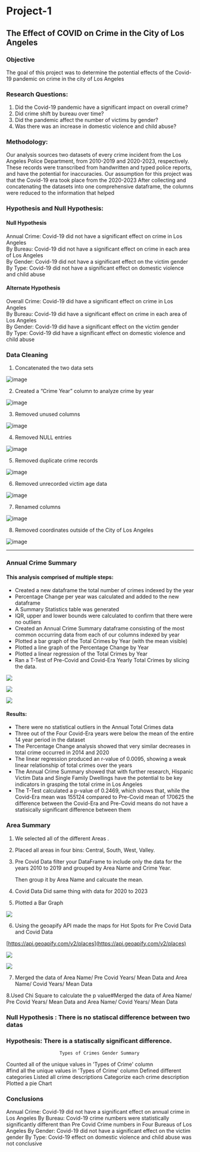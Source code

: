  # Project-1
## The Effect of COVID on Crime in the City of Los Angeles

### Objective
The goal of this project was to determine the potential effects of the Covid-19 pandemic on crime in the city of Los Angeles

### Research Questions:
1. Did the Covid-19 pandemic have a significant impact on overall crime?
2. Did crime shift by bureau over time?
3.	Did the pandemic affect the number of victims by gender?
4.	Was there was an increase in domestic violence and child abuse?

### Methodology:
Our analysis sources two datasets of every crime incident from the Los Angeles Police Department, from 2010-2019 and 2020-2023, respectively.
These records were transcribed from handwritten and typed police reports, and have the potential for inaccuracies.
Our assumption for this project was that the Covid-19 era took place from the 2020-2023
After collecting and concatenating the datasets into one comprehensive dataframe, the columns were reduced to the information that helped 

### Hypothesis and Null Hypothesis:

#### Null Hypothesis
Annual Crime: Covid-19 did not have a significant effect on crime in Los Angeles
<br>By Bureau: Covid-19 did not have a significant effect on crime in each area of Los Angeles
<br>By Gender: Covid-19 did not have a significant effect on the victim gender
<br>By Type: Covid-19 did not have a significant effect on domestic violence and child abuse

#### Alternate Hypothesis
Overall Crime: Covid-19 did have a significant effect on crime in Los Angeles
<br>By Bureau: Covid-19 did have a significant effect on crime in each area of Los Angeles
<br>By Gender: Covid-19 did have a significant effect on the victim gender
<br>By Type: Covid-19 did have a significant effect on domestic violence and child abuse

### Data Cleaning

1. Concatenated the two data sets

![image](https://github.com/kekojones12/Project-1/assets/15304495/7f4bccb8-212b-4d4e-970d-e2f5156d716f)

2. Created a “Crime Year” column to analyze crime by year
   
![image](https://github.com/kekojones12/Project-1/assets/15304495/79e460a6-40ac-405b-bed7-b3d93a9946e8)

3. Removed unused columns
   
![image](https://github.com/kekojones12/Project-1/assets/15304495/6ae2c755-051b-4e3e-a421-309d0033b10d)

4. Removed NULL entries
   
![image](https://github.com/kekojones12/Project-1/assets/15304495/4826d89a-c21f-4396-8e29-c18ae7b59cd6)

5. Removed duplicate crime records
    
![image](https://github.com/kekojones12/Project-1/assets/15304495/13c4cc6b-5f4f-4823-b1bc-45c99561d2d6)

6. Removed unrecorded victim age data
    
![image](https://github.com/kekojones12/Project-1/assets/15304495/21585854-1d63-4d87-8058-720957616025)

7. Renamed columns
    
![image](https://github.com/kekojones12/Project-1/assets/15304495/6e98cbf1-5888-41fe-9c45-fc498352f6b6)

8. Removed coordinates outside of the City of Los Angeles

![image](https://github.com/kekojones12/Project-1/assets/15304495/8b15588a-1882-4bd0-87b8-887e61200541)
________________________________________________________________________________________________________

### Annual Crime Summary 

#### This analysis comprised of multiple steps:
  - Created a new dataframe the total number of crimes indexed by the year
  - Percentage Change per year was calculated and added to the new dataframe
  - A Summary Statistics table was generated
  - IQR, upper and lower bounds were calculated to confirm that there were no outliers
  - Created an Annual Crime Summary dataframe consisting of the most common occurring data from each of our columns indexed by year
  - Plotted a bar graph of the Total Crimes by Year (with the mean visible)
  - Plotted a line graph of the Percentage Change by Year
  - Plotted a linear regression of the Total Crimes by Year
  - Ran a T-Test of Pre-Covid and Covid-Era Yearly Total Crimes by slicing the data.  

![](./output_data/TotalCrimeYTY.png) 


![](./output_data/PercentChangeYTY.png)


![](./output_data/LinearRegressionYTY.png)


#### Results:
  - There were no statistical outliers in the Annual Total Crimes data
  - Three out of the Four Covid-Era years were below the mean of the entire 14 year period in the dataset
  - The Percentage Change analysis showed that very similar decreases in total crime occurred in 2014 and 2020
  - The linear regression produced an r-value of 0.0095, showing a weak linear relationship of total crimes over the years
  - The Annual Crime Summary showed that with further research, Hispanic Victim Data and Single Family Dwellings have the potential to be key indicators in grasping the total crime in Los Angeles
  - The T-Test calculated a p-value of 0.2469, which shows that, while the Covid-Era mean was 155124 compared to Pre-Covid mean of 170625 the difference between the Covid-Era and Pre-Covid means do not have a statisically significant difference between them



### Area Summary

1. We selected all of the different Areas .
2. Placed all areas in four bins: Central, South, West, Valley. 
3. Pre Covid Data
    filter your DataFrame to include only the data for the years 2010 to 2019 and grouped by Area Name and Crime Year.
   
    Then group it by Area Name and calcuate the mean.  
4. Covid Data 
   Did same thing with data for 2020 to 2023  

5. Plotted a Bar Graph               

![](./output_data/Crime%20Per%20Area.png)

6. Using the geoapify API made the maps for Hot Spots for Pre Covid Data and Covid Data

[https://api.geoapify.com/v2/places](https://api.geoapify.com/v2/places)

![](./output_data/Pre_covid..png)

![](./output_data/covid_era.png)  

7. Merged the data of Area Name/ Pre Covid Years/ Mean Data and Area Name/ Covid Years/ Mean Data

8.Used Chi Square to calculate the p value#Merged the data of Area Name/ Pre Covid Years/ Mean Data and Area Name/ Covid Years/ Mean Data 

### Null Hypothesis : There is no statiscal difference between two datas
### Hypothesis: There is a statiscally significant difference.

                        Types of Crimes Gender Summary
 Counted all of the unique values in 'Types of Crime' column                     
#find all the unique values in 'Types of Crime' column
Defined different categories
 Listed all crime descriptions
 Categorize each crime description
Plotted a pie Chart


### Conclusions
Annual Crime: Covid-19 did not have a significant effect on annual crime in Los Angeles
By Bureau: Covid-19 crime numbers were statistically significantly different than Pre Covid Crime numbers in Four Bureaus of Los Angeles
By Gender: Covid-19 did not have a significant effect on the victim gender
By Type: Covid-19 effect on domestic violence and child abuse was not conclusive

